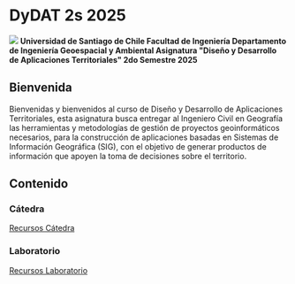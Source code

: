 # DyDAT 2s 2025
![](https://www.digea.usach.cl/digea/site/artic/20230110/imag/foto_0000000620230110165150/LOGO_DIGEA_MAIN_01.png)
**Universidad de Santiago de Chile
Facultad de Ingeniería
Departamento de Ingeniería Geoespacial y Ambiental
Asignatura "Diseño y Desarrollo de Aplicaciones Territoriales"
2do Semestre 2025**

## Bienvenida

Bienvenidas y bienvenidos al curso de Diseño y Desarrollo de Aplicaciones Territoriales, esta asignatura busca entregar al Ingeniero Civil en Geografía las herramientas y metodologías de gestión de proyectos geoinformáticos necesarios, para la construcción de aplicaciones basadas en Sistemas de Información Geográfica (SIG), con el objetivo de generar productos de información que apoyen la toma de decisiones sobre el territorio.

## Contenido

### Cátedra
[Recursos Cátedra](Cátedra)
### Laboratorio
[Recursos Laboratorio](Laboratorio)

